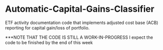 # Automatic-Capital-Gains-Classifier
ETF activity documentation code that implements adjusted cost base (ACB) reporting for capital gain/loss of portfolio. 

***NOTE THAT THE CODE IS STILL A WORK-IN-PROGRESS
I expect the code to be finished by the end of this week
